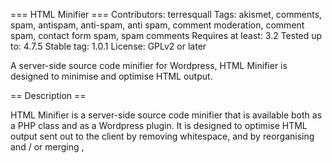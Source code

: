 === HTML Minifier ===
Contributors: terresquall
Tags: akismet, comments, spam, antispam, anti-spam, anti spam, comment moderation, comment spam, contact form spam, spam comments
Requires at least: 3.2
Tested up to: 4.7.5
Stable tag: 1.0.1
License: GPLv2 or later

A server-side source code minifier for Wordpress, HTML Minifier is designed to minimise and optimise HTML output.

== Description ==

HTML Minifier is a server-side source code minifier that is available both as a PHP class and as a Wordpress plugin. It is designed to optimise HTML output sent out to the client by removing whitespace, and by reorganising and / or merging <link>, <style> and <script> tags scattered across HTML pages that are built dynamically on server-side applications.

A variety of optimisation options and minification styles are available in the plugin, and they can be selected from or toggled depending on the user's needs. To see the full list of options or to download the PHP version, [click here](http://www.terresquall.com/web/html-minifier/).

== Installation ==

Upload the HTML Minifier plugin to your blog and activate it in WP Admin.

== Changelog ==

= 1.0.1 =
*Release Date - 17 May 2017*

* First open release to public. 

= 1.0.2 =
*Release Date - 18 May 2017*

* Implemented stricter user input sanitisation on the plugin options page.
* Optimised some code related to plugin initialisation on page load.